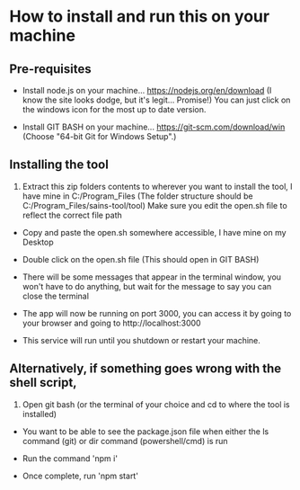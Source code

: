 # How to install and run this on your machine

## Pre-requisites

- Install node.js on your machine... https://nodejs.org/en/download (I know the site looks dodge, but it's legit... Promise!) You can just click on the windows icon for the most up to date version.

- Install GIT BASH on your machine... https://git-scm.com/download/win (Choose "64-bit Git for Windows Setup".)

## Installing the tool

1. Extract this zip folders contents to wherever you want to install the tool, I have mine in C:/Program_Files (The folder structure should be C:/Program_Files/sains-tool/tool) Make sure you edit the open.sh file to reflect the correct file path

- Copy and paste the open.sh somewhere accessible, I have mine on my Desktop

- Double click on the open.sh file (This should open in GIT BASH)

- There will be some messages that appear in the terminal window, you won't have to do anything, but wait for the message to say you can close the terminal

- The app will now be running on port 3000, you can access it by going to your browser and going to http://localhost:3000

- This service will run until you shutdown or restart your machine.

## Alternatively, if something goes wrong with the shell script,

1. Open git bash (or the terminal of your choice and cd to where the tool is installed)

- You want to be able to see the package.json file when either the ls command (git) or dir command (powershell/cmd) is run

- Run the command 'npm i'

- Once complete, run 'npm start'
